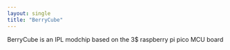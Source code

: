 ```yaml
---
layout: single
title: "BerryCube"
---
```

BerryCube is an IPL modchip based on the 3$ raspberry pi pico MCU board